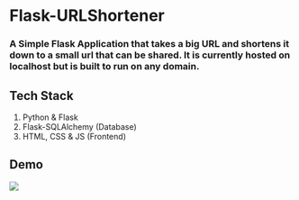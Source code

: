 # Flask-URLShortener
### A Simple Flask Application that takes a big URL and shortens it down to a small url that can be shared. It is currently hosted on localhost but is built to run on any domain.

## Tech Stack
1. Python & Flask
2. Flask-SQLAlchemy (Database)
3. HTML, CSS & JS (Frontend)

## Demo
![](https://github.com/synapsecode/Flask-URLShortener/blob/master/GithubData/urls.gif)
